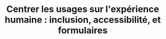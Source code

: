 ---
layout: post
title: "Centrer les usages sur l'expérience humaine : inclusion, accessibilité, et formulaires"
link: https://www.24joursdeweb.fr/2024/centrer-les-usages-sur-experience-humain-inclusion-accessibilite-formulaires
author: ""
published_date: "14/12/2024"
description: "Le web, qui se voulait, à ses débuts, être un outil libérateur et inclusif, a vu son potentiel dilué par des pratiques souvent maladroites. Malgré un accès sans précédent à des tutoriels, formations et ressources variées, une majorité de sites restent frustrants à naviguer, exclusifs “by design”, et truffés d'interactions mal pensées et de formulaires impraticables.

Au cours de mes 15 années d'expérience dans le domaine, j'ai observé une constante : les bases enseignées aux développeurs et designers manquent cruellement d'une profondeur indispensable. Comprendre les (ses ?) biais cognitifs, maîtriser quelques notions fondamentales d'ergonomie, intégrer convenablement des formulaires ou encore intégrer pleinement l'accessibilité comme une nécessité éthique, plus que légale, sont autant de compétences trop souvent ignorées.

Dans cet article, nous explorerons en partie les racines de ces lacunes, l'importance d'une autodidaxie éclairée, et les enseignements essentiels pour construire un web qui sert réellement tous ses utilisateurs. La manière d'aborder ces sujets sera forcément via un prisme qui m'est propre."
language: "fr"
categories: "Liens"
tags: "design ui ux accessibilité"
og-tags: "design ui ux accessibilité"
permalink: /:categories/:year/:month/:day/:title/
---